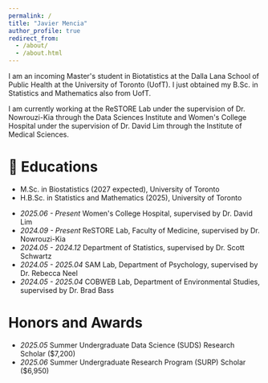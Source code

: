 ```yaml
---
permalink: /
title: "Javier Mencia"
author_profile: true
redirect_from: 
  - /about/
  - /about.html
---
```


I am an incoming Master's student in Biotatistics at the Dalla Lana School of Public Health at the University of Toronto (UofT). I just obtained my B.Sc. in Statistics and Mathematics also from UofT. 

I am currently working at the ReSTORE Lab under the supervision of Dr. Nowrouzi-Kia through the Data Sciences Institute and Women's College Hospital under the supervision of Dr. David Lim through the Institute of Medical Sciences. 

<span class="anchor" id="Education"></span>
# 📖 Educations
- M.Sc. in Biostatistics (2027 expected), University of Toronto 
- H.B.Sc. in Statistics and Mathematics (2025), University of Toronto 


<span class="anchor" id="Research Experience"></span>
- *2025.06 - Present* Women's College Hospital, supervised by Dr. David Lim
- *2024.09 - Present* ReSTORE Lab, Faculty of Medicine, supervised by Dr. Nowrouzi-Kia
- *2024.05 - 2024.12* Department of Statistics, supervised by Dr. Scott Schwartz
- *2024.05 - 2025.04* SAM Lab, Department of Psychology, supervised by Dr. Rebecca Neel
- *2024.05 - 2025.04* COBWEB Lab, Department of Environmental Studies, supervised by Dr. Brad Bass

<span class="anchor" id="Internships"></span>
# Honors and Awards
- *2025.05* Summer Undergraduate Data Science (SUDS) Research Scholar ($7,200)
- *2025.06* Summer Undergraduate Research Program (SURP) Scholar ($6,950)



